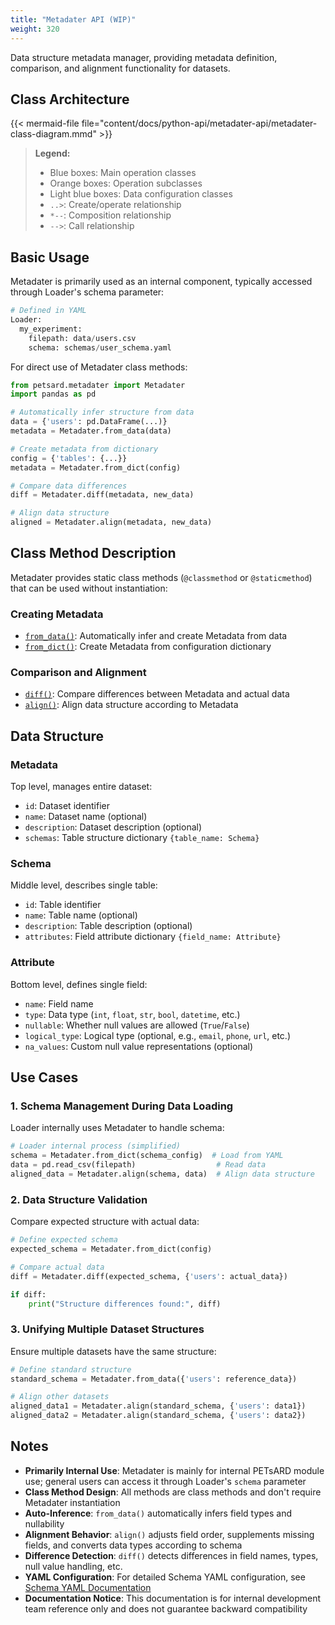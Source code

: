 ```yaml
---
title: "Metadater API (WIP)"
weight: 320
---
```


Data structure metadata manager, providing metadata definition, comparison, and alignment functionality for datasets.

## Class Architecture

{{< mermaid-file file="content/docs/python-api/metadater-api/metadater-class-diagram.mmd" >}}

> **Legend:**
> - Blue boxes: Main operation classes
> - Orange boxes: Operation subclasses
> - Light blue boxes: Data configuration classes
> - `..>`: Create/operate relationship
> - `*--`: Composition relationship
> - `-->`: Call relationship

## Basic Usage

Metadater is primarily used as an internal component, typically accessed through Loader's schema parameter:

```python
# Defined in YAML
Loader:
  my_experiment:
    filepath: data/users.csv
    schema: schemas/user_schema.yaml
```

For direct use of Metadater class methods:

```python
from petsard.metadater import Metadater
import pandas as pd

# Automatically infer structure from data
data = {'users': pd.DataFrame(...)}
metadata = Metadater.from_data(data)

# Create metadata from dictionary
config = {'tables': {...}}
metadata = Metadater.from_dict(config)

# Compare data differences
diff = Metadater.diff(metadata, new_data)

# Align data structure
aligned = Metadater.align(metadata, new_data)
```

## Class Method Description

Metadater provides static class methods (`@classmethod` or `@staticmethod`) that can be used without instantiation:

### Creating Metadata

- [`from_data()`](metadater_from_data.md): Automatically infer and create Metadata from data
- [`from_dict()`](metadater_from_dict.md): Create Metadata from configuration dictionary

### Comparison and Alignment

- [`diff()`](metadater_diff.md): Compare differences between Metadata and actual data
- [`align()`](metadater_align.md): Align data structure according to Metadata

## Data Structure

### Metadata
Top level, manages entire dataset:
- `id`: Dataset identifier
- `name`: Dataset name (optional)
- `description`: Dataset description (optional)
- `schemas`: Table structure dictionary `{table_name: Schema}`

### Schema  
Middle level, describes single table:
- `id`: Table identifier
- `name`: Table name (optional)
- `description`: Table description (optional)
- `attributes`: Field attribute dictionary `{field_name: Attribute}`

### Attribute
Bottom level, defines single field:
- `name`: Field name
- `type`: Data type (`int`, `float`, `str`, `bool`, `datetime`, etc.)
- `nullable`: Whether null values are allowed (`True`/`False`)
- `logical_type`: Logical type (optional, e.g., `email`, `phone`, `url`, etc.)
- `na_values`: Custom null value representations (optional)

## Use Cases

### 1. Schema Management During Data Loading

Loader internally uses Metadater to handle schema:

```python
# Loader internal process (simplified)
schema = Metadater.from_dict(schema_config)  # Load from YAML
data = pd.read_csv(filepath)                  # Read data
aligned_data = Metadater.align(schema, data)  # Align data structure
```

### 2. Data Structure Validation

Compare expected structure with actual data:

```python
# Define expected schema
expected_schema = Metadater.from_dict(config)

# Compare actual data
diff = Metadater.diff(expected_schema, {'users': actual_data})

if diff:
    print("Structure differences found:", diff)
```

### 3. Unifying Multiple Dataset Structures

Ensure multiple datasets have the same structure:

```python
# Define standard structure
standard_schema = Metadater.from_data({'users': reference_data})

# Align other datasets
aligned_data1 = Metadater.align(standard_schema, {'users': data1})
aligned_data2 = Metadater.align(standard_schema, {'users': data2})
```

## Notes

- **Primarily Internal Use**: Metadater is mainly for internal PETsARD module use; general users can access it through Loader's `schema` parameter
- **Class Method Design**: All methods are class methods and don't require Metadater instantiation
- **Auto-Inference**: `from_data()` automatically infers field types and nullability
- **Alignment Behavior**: `align()` adjusts field order, supplements missing fields, and converts data types according to schema
- **Difference Detection**: `diff()` detects differences in field names, types, null value handling, etc.
- **YAML Configuration**: For detailed Schema YAML configuration, see [Schema YAML Documentation](../../schema-yaml/)
- **Documentation Notice**: This documentation is for internal development team reference only and does not guarantee backward compatibility
